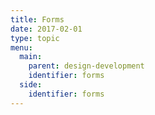 ```yaml
---
title: Forms
date: 2017-02-01
type: topic
menu:
  main:
    parent: design-development
    identifier: forms
  side:
    identifier: forms
---
```

